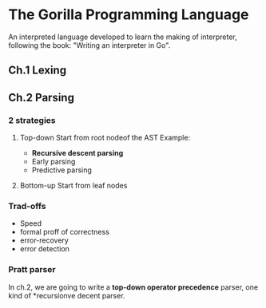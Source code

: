 # The Gorilla Programming Language
An interpreted language developed to learn the making of interpreter, following the book: "Writing an interpreter in Go".

## Ch.1 Lexing

## Ch.2 Parsing

### 2 strategies
1. Top-down
    Start from root nodeof the AST
    Example:
    - **Recursive descent parsing**
    - Early parsing
    - Predictive parsing


2. Bottom-up
    Start from leaf nodes

### Trad-offs
- Speed
- formal proff of correctness
- error-recovery
- error detection

### Pratt parser
In ch.2, we are going to write a **top-down operator precedence** parser, one kind of *recursionve decent parser.

